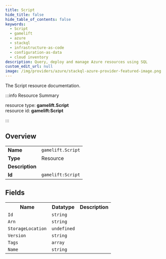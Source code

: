 ```yaml
---
title: Script
hide_title: false
hide_table_of_contents: false
keywords:
  - Script
  - gamelift
  - azure
  - stackql
  - infrastructure-as-code
  - configuration-as-data
  - cloud inventory
description: Query, deploy and manage Azure resources using SQL
custom_edit_url: null
image: /img/providers/azure/stackql-azure-provider-featured-image.png
---
```

The Script resource documentation.

:::info Resource Summary

<div class="row">
<div class="providerDocColumn">
<span>resource type:&nbsp;<b>gamelift.Script</b></span><br />
<span>resource id:&nbsp;<b>gamelift:Script</b></span><br />
</div>
</div>

:::

## Overview
<table><tbody>
<tr><td><b>Name</b></td><td><code>gamelift.Script</code></td></tr>
<tr><td><b>Type</b></td><td>Resource</td></tr>
<tr><td><b>Description</b></td><td></td></tr>
<tr><td><b>Id</b></td><td><code>gamelift:Script</code></td></tr>
</tbody></table>

## Fields
<table><tbody>
<tr><th>Name</th><th>Datatype</th><th>Description</th></tr>
<tr><td><code>Id</code></td><td><code>string</code></td><td></td></tr><tr><td><code>Arn</code></td><td><code>string</code></td><td></td></tr><tr><td><code>StorageLocation</code></td><td><code>undefined</code></td><td></td></tr><tr><td><code>Version</code></td><td><code>string</code></td><td></td></tr><tr><td><code>Tags</code></td><td><code>array</code></td><td></td></tr><tr><td><code>Name</code></td><td><code>string</code></td><td></td></tr>
</tbody></table>